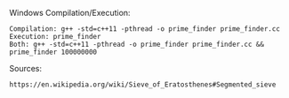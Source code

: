 Windows Compilation/Execution:

    Compilation: g++ -std=c++11 -pthread -o prime_finder prime_finder.cc
    Execution: prime_finder
    Both: g++ -std=c++11 -pthread -o prime_finder prime_finder.cc && prime_finder 100000000

Sources:

    https://en.wikipedia.org/wiki/Sieve_of_Eratosthenes#Segmented_sieve

